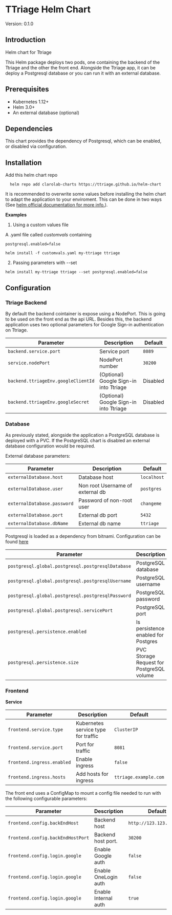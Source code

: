 # TTriage Helm Chart

Version: 0.1.0

## Introduction

Helm chart for Ttriage [](https://www.ttriage.com/ttriage/index.html) 

This Helm package deploys two pods, one containing the backend of the Ttriage and the other the front end. Alongside the Ttriage app, it can be deploy a Postgresql database or you can run it with an external database.



##  Prerequisites

- Kubernetes 1.12+
- Helm 3.0+
- An external database (optional)


## Dependencies

This chart provides the dependency of Postgresql, which can be enabled, or disabled via configuration.


## Installation

Add this helm chart repo


```
  helm repo add clarolab-charts https://ttriage.github.io/helm-chart
```

It is recommended to overwrite some values before installing the helm chart to adapt the application to your enviroment. This can be done in two ways (See [helm official documentation for more info.](https://helm.sh/docs/chart_template_guide/values_files/)).

**Examples**

1. Using a custom values file

A .yaml file called *customvals* containing

```
postgresql.enabled=false
```

`helm install -f customvals.yaml my-ttriage ttriage `

2. Passing parameters with --set

`helm install my-ttriage ttriage --set postgresql.enabled=false`


## Configuration


### Ttriage Backend

By default the backend cointainer is expose using a NodePort. This is going to be used on the front end as the api URL. 
Besides this, the backend application uses two optional parameters for Google Sign-in authentication on Ttriage.

| Parameter | Description | Default |
| -------- | -------- | -------- |
| `backend.service.port`     | Service port    | `8089`    |
| `service.nodePort`     | NodePort number   | `30200`    |
| `backend.ttriageEnv.googleClientId`     | (Optional) Google Sign-in into Ttriage    | Disabled     |
| `backend.ttriageEnv.googleSecret`     | (Optional) Google Sign-in into Ttriage    | Disabled   |


### Database

As previously stated, alongside the application a PostgreSQL database is deployed with a PVC. If the PostgreSQL chart is disabled an external database configuration would be required.

External database parameters:

| Parameter | Description | Default |
| -------- | -------- | -------- |
| `externalDatabase.host`     | Database host    | `localhost`    |
| `externalDatabase.user`     | Non root Username of external db     | `postgres`   |
| `externalDatabase.password`     | Password of non-root user     | `changeme`   |
| `externalDatabase.port`     | External db port     | `5432`   |
| `externalDatabase.dbName`     | External db name    | `ttriage`   |


Postgresql is loaded as a dependency from bitnami. Configuration can be found [here](https://github.com/bitnami/charts/tree/master/bitnami/postgresql)

| Parameter | Description | Default |
| -------- | -------- | -------- |
| `postgresql.global.postgresql.postgresqlDatabase` | PostgreSQL database   | `ttriage`   |
| `postgresql.global.postgresql.postgresqlUsername` | PostgreSQL username   | `ttriage`   |
| `postgresql.global.postgresql.postgresqlPassword` | PostgreSQL password   | `ttriage`   |
| `postgresql.global.postgresql.servicePort` | PostgreSQL port  | `5432`   |
| `postgresql.persistence.enabled` | Is persistence enabled for Postgres  | `true`   |
| `postgresql.persistence.size` | PVC Storage Request for PostgreSQL volume | `8Gi`   |


### Frontend

**Service**

| Parameter | Description | Default |
| -------- | -------- | -------- |
| `frontend.service.type` | Kubernetes service type for traffic | `ClusterIP`   |
| `frontend.service.port` | Port for traffic | `8081`   |
| `frontend.ingress.enabled` | Enable ingress | `false`   |
| `frontend.ingress.hosts` | Add hosts for ingress| `ttriage.example.com`   |


The front end uses a ConfigMap to mount a config file needed to run with the following configurable parameters:


| Parameter | Description | Default |
| -------- | -------- | -------- |
| `frontend.config.backEndHost` | Backend host | `http://123.123.123.123`   |
| `frontend.config.backEndHostPort` | Backend host port. | `30200`   |
| `frontend.config.login.google` | Enable Google auth   | `false`   |
| `frontend.config.login.google` | Enable OneLogin auth   | `false`   |
| `frontend.config.login.google` | Enable Internal auth   | `true`   |



